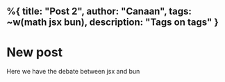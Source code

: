 %{
    title: "Post 2",
    author: "Canaan",
    tags: ~w(math jsx bun),
    description: "Tags on tags"
}
---

# New post

Here we have the debate between jsx and bun
